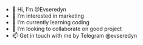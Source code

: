 - 👋 Hi, I’m @Evseredyn
- 👀 I’m interested in marketing
- 🌱 I’m currently learning coding
- 💞️ I’m looking to collaborate on good project
- 📫 Get in touch with me by Telegram @evseredyn

<!---
Evseredyn/Evseredyn is a ✨ special ✨ repository because its `README.md` (this file) appears on your GitHub profile.
You can click the Preview link to take a look at your changes.
--->
